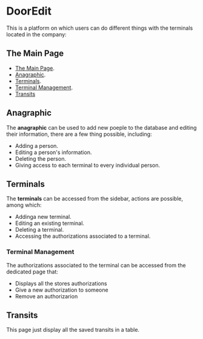 # DoorEdit

This is a platform on which users can do different things with the terminals located in the company:

## The Main Page
- [The Main Page](#the-main-page).
- [Anagraphic](#anagraphic).
- [Terminals](#terminals).
- [Terminal Management](#terminal-management).
- [Transits](#transits)

## Anagraphic
The **anagraphic** can be used to add new poeple to the database and editing their information, there are a few thing possible, including:
- Adding a person.
- Editing a person's information.
- Deleting the person.
- Giving access to each terminal to every individual person.

## Terminals
The **terminals** can be accessed from the sidebar, actions are possible, among which:
- Addinga new terminal.
- Editing an existing terminal.
- Deleting a terminal.
- Accessing the authorizations associated to a terminal.

### Terminal Management
The authorizations associated to the terminal can be accessed from the dedicated page that:
- Displays all the stores authorizations
- Give a new authorization to someone
- Remove an authorizarion

## Transits
This page just display all the saved transits in a table.